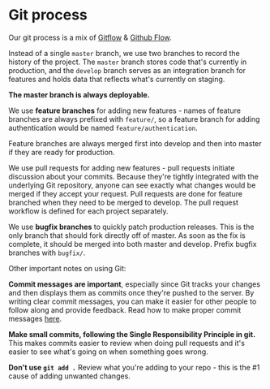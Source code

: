 # Git process

Our git process is a mix of [Gitflow](https://www.atlassian.com/git/tutorials/comparing-workflows/gitflow-workflow) & [Github Flow](https://guides.github.com/introduction/flow/).


Instead of a single `master` branch, we use two branches to record the history of the project. The `master` branch stores code that's currently in production, and the `develop` branch serves as an integration branch for features and holds data that reflects what's currently on staging.

**The master branch is always deployable.**

We use **feature branches** for adding new features - names of feature branches are always prefixed with `feature/`, so a feature branch for adding authentication would be named `feature/authentication`.

Feature branches are always merged first into develop and then into master if they are ready for production.

We use pull requests for adding new features - pull requests initiate discussion about your commits. Because they're tightly integrated with the underlying Git repository, anyone can see exactly what changes would be merged if they accept your request. Pull requests are done for feature branched when they need to be merged to develop. The pull request workflow is defined for each project separately. 

We use **bugfix branches** to quickly patch production releases. This is the only branch that should fork directly off of master. As soon as the fix is complete, it should be merged into both master and develop. Prefix bugfix branches with `bugfix/`.



Other important notes on using Git:

**Commit messages are important**, especially since Git tracks your changes and then displays them as commits once they're pushed to the server. By writing clear commit messages, you can make it easier for other people to follow along and provide feedback. Read how to make proper commit messages [here](http://chris.beams.io/posts/git-commit/).

**Make small commits, following the Single Responsibility Principle in git.** This makes commits easier to review when doing pull requests and it's easier to see what's going on when something goes wrong.

**Don't use `git add .`** Review what you're adding to your repo - this is the #1 cause of adding unwanted changes.
